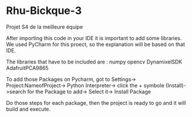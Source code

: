 # Rhu-Bickque-3
Projet S4 de la meilleure équipe

After importing this code in your IDE it is important to add some libraries. We used PyCharm for this proect, so the explanation will be based on that IDE.

The libraries that have to be included are :
  numpy
  opencv
  DynamixelSDK
  AdafruitPCA9865

To add those Packages on Pycharm, got to Settings-> Project:NameofProject-> Python Interpreter-> click the + symbole (Install)->search for the Package to add-> Select it-> Install Package

Do those steps for each package, then the project is ready to go and it will build and execute.
